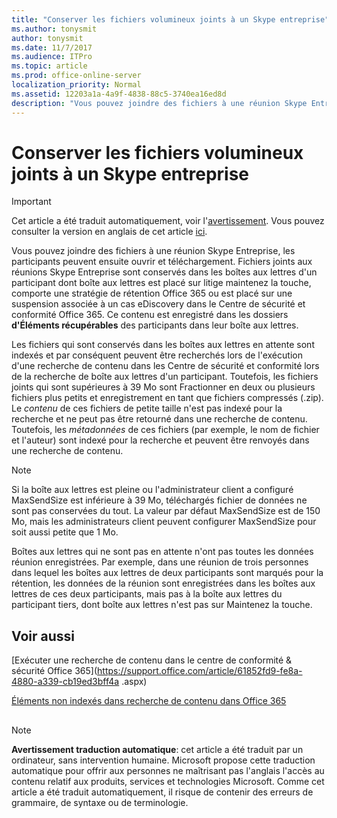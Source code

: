 ```yaml
---
title: "Conserver les fichiers volumineux joints à un Skype entreprise"
ms.author: tonysmit
author: tonysmit
ms.date: 11/7/2017
ms.audience: ITPro
ms.topic: article
ms.prod: office-online-server
localization_priority: Normal
ms.assetid: 12203a1a-4a9f-4838-88c5-3740ea16ed8d
description: "Vous pouvez joindre des fichiers à une réunion Skype Entreprise, les participants peuvent ensuite ouvrir et téléchargement. Fichiers joints aux réunions Skype Entreprise sont conservés dans les boîtes aux lettres d'un participant dont boîte aux lettres est placé sur litige maintenez la touche, comporte une stratégie de rétention Office 365 ou est placé sur une suspension associée à un cas eDiscovery dans le Centre de sécurité et conformité Office 365. Ce contenu est enregistré dans les dossiers d'Éléments récupérables des participants dans leur boîte aux lettres."
---
```


# Conserver les fichiers volumineux joints à un Skype entreprise

> [!IMPORTANT]
> Cet article a été traduit automatiquement, voir l'[avertissement](12203a1a-4a9f-4838-88c5-3740ea16ed8d.md#MT_Footer). Vous pouvez consulter la version en anglais de cet article [ici](https://support.office.com/en-us/article/12203a1a-4a9f-4838-88c5-3740ea16ed8d). 
  
Vous pouvez joindre des fichiers à une réunion Skype Entreprise, les participants peuvent ensuite ouvrir et téléchargement. Fichiers joints aux réunions Skype Entreprise sont conservés dans les boîtes aux lettres d'un participant dont boîte aux lettres est placé sur litige maintenez la touche, comporte une stratégie de rétention Office 365 ou est placé sur une suspension associée à un cas eDiscovery dans le Centre de sécurité et conformité Office 365. Ce contenu est enregistré dans les dossiers **d'Éléments récupérables** des participants dans leur boîte aux lettres.
  
Les fichiers qui sont conservés dans les boîtes aux lettres en attente sont indexés et par conséquent peuvent être recherchés lors de l'exécution d'une recherche de contenu dans les Centre de sécurité et conformité lors de la recherche de boîte aux lettres d'un participant. Toutefois, les fichiers joints qui sont supérieures à 39 Mo sont Fractionner en deux ou plusieurs fichiers plus petits et enregistrement en tant que fichiers compressés (.zip). Le  *contenu*  de ces fichiers de petite taille n'est pas indexé pour la recherche et ne peut pas être retourné dans une recherche de contenu. Toutefois, les *métadonnées*  de ces fichiers (par exemple, le nom de fichier et l'auteur) sont indexé pour la recherche et peuvent être renvoyés dans une recherche de contenu.
  
> [!NOTE]
> Si la boîte aux lettres est pleine ou l'administrateur client a configuré MaxSendSize est inférieure à 39 Mo, téléchargés fichier de données ne sont pas conservées du tout. La valeur par défaut MaxSendSize est de 150 Mo, mais les administrateurs client peuvent configurer MaxSendSize pour soit aussi petite que 1 Mo. 
  
Boîtes aux lettres qui ne sont pas en attente n'ont pas toutes les données réunion enregistrées. Par exemple, dans une réunion de trois personnes dans lequel les boîtes aux lettres de deux participants sont marqués pour la rétention, les données de la réunion sont enregistrées dans les boîtes aux lettres de ces deux participants, mais pas à la boîte aux lettres du participant tiers, dont boîte aux lettres n'est pas sur Maintenez la touche.
  
## Voir aussi

[Exécuter une recherche de contenu dans le centre de conformité &amp; sécurité Office 365](https://support.office.com/article/61852fd9-fe8a-4880-a339-cb19ed3bff4a .aspx)
  
[Éléments non indexés dans recherche de contenu dans Office 365](https://support.office.com/article/d1691de4-ca0d-446f-a0d0-373a4fc8487b)
  
## 
<a name="MT_Footer"> </a>

> [!NOTE]
> **Avertissement traduction automatique**: cet article a été traduit par un ordinateur, sans intervention humaine. Microsoft propose cette traduction automatique pour offrir aux personnes ne maîtrisant pas l'anglais l'accès au contenu relatif aux produits, services et technologies Microsoft. Comme cet article a été traduit automatiquement, il risque de contenir des erreurs de grammaire, de syntaxe ou de terminologie.
  

